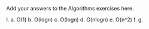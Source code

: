 Add your answers to the Algorithms exercises here.

I.
    a. O(1)
    b. O(logn)
    c. O(logn)
    d. O(nlogn)
    e. O(n^2)
    f.
    g.
